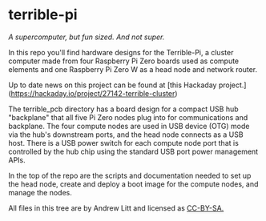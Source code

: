 # terrible-pi
*A supercomputer, but fun sized. And not super.*

In this repo you'll find hardware designs for the Terrible-Pi, a cluster computer made from
four Raspberry Pi Zero boards used as compute elements and one Raspberry Pi Zero W as a head
node and network router.

Up to date news on this project can be found at [this Hackaday project.]
(https://hackaday.io/project/27142-terrible-cluster)

The terrible_pcb directory has a board design for a compact USB hub "backplane" that all five
Pi Zero nodes plug into for communications and backplane.  The four compute nodes are used in
USB device (OTG) mode via the hub's downstream ports, and the head node connects as a USB host.
There is a USB power switch for each compute node port that is controlled by the hub chip
using the standard USB port power management APIs.

In the top of the repo are the scripts and documentation needed to set up the head node,
create and deploy a boot image for the compute nodes, and manage the nodes.

All files in this tree are by Andrew Litt and licensed as [CC-BY-SA.](https://creativecommons.org/licenses/by-sa/4.0/)
